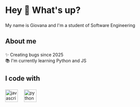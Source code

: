 <h1 align="left">Hey 👋 What's up?</h1>

###

<p align="left">My name is Giovana and I'm a student of Software Engineering</p>

###

<h2 align="left">About me</h2>

###

<p align="left">✨ Creating bugs since 2025<br>📚 I'm currently learning Python and JS</p>

###

<h2 align="left">I code with</h2>

###

<div align="left">
  <img src="https://cdn.jsdelivr.net/gh/devicons/devicon/icons/javascript/javascript-original.svg" height="40" alt="javascript logo"  />
  <img width="12" />
  <img src="https://cdn.jsdelivr.net/gh/devicons/devicon/icons/python/python-original.svg" height="40" alt="python logo"  />
</div>

###
